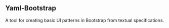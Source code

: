 ## Yaml-Bootstrap

A tool for creating basic UI patterns in Bootstrap from textual specifications. 

